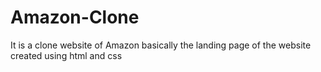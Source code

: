 # Amazon-Clone
It is a clone website of Amazon basically the landing page of the website created using html and css 

